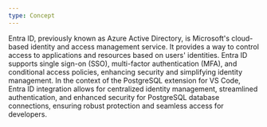 ```yaml
---
type: Concept
---
```


Entra ID, previously known as Azure Active Directory, is Microsoft's cloud-based identity and access management service. It provides a way to control access to applications and resources based on users' identities. Entra ID supports single sign-on (SSO), multi-factor authentication (MFA), and conditional access policies, enhancing security and simplifying identity management. In the context of the PostgreSQL extension for VS Code, Entra ID integration allows for centralized identity management, streamlined authentication, and enhanced security for PostgreSQL database connections, ensuring robust protection and seamless access for developers.